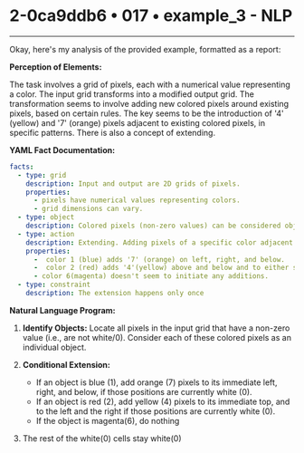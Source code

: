 # 2-0ca9ddb6 • 017 • example_3 - NLP

---
Okay, here's my analysis of the provided example, formatted as a report:

**Perception of Elements:**

The task involves a grid of pixels, each with a numerical value representing a color. The input grid transforms into a modified output grid. The transformation seems to involve adding new colored pixels around existing pixels, based on certain rules. The key seems to be the introduction of '4' (yellow) and '7' (orange) pixels adjacent to existing colored pixels, in specific patterns. There is also a concept of extending.

**YAML Fact Documentation:**



```yaml
facts:
  - type: grid
    description: Input and output are 2D grids of pixels.
    properties:
      - pixels have numerical values representing colors.
      - grid dimensions can vary.
  - type: object
    description: Colored pixels (non-zero values) can be considered objects.
  - type: action
    description: Extending. Adding pixels of a specific color adjacent to existing objects.
    properties:
      -  color 1 (blue) adds '7' (orange) on left, right, and below.
      -  color 2 (red) adds '4'(yellow) above and below and to either side.
      - color 6(magenta) doesn't seem to initiate any additions.
  - type: constraint
    description: The extension happens only once
```



**Natural Language Program:**

1.  **Identify Objects:** Locate all pixels in the input grid that have a non-zero value (i.e., are not white/0). Consider each of these colored pixels as an individual object.

2.  **Conditional Extension:**
    *   If an object is blue (1), add orange (7) pixels to its immediate left, right, and below, if those positions are currently white (0).
    *   If an object is red (2), add yellow (4) pixels to its immediate top, and to the left and the right if those positions are currently white (0).
    *   If the object is magenta(6), do nothing

3.  The rest of the white(0) cells stay white(0)


